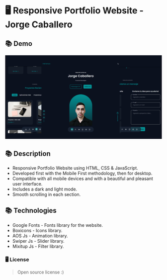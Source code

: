# 🖥️ Responsive Portfolio Website - Jorge Caballero 

## 📚 Demo
![preview img](/preview.png)

## 📚 Description
- Responsive Portfolio Website using HTML, CSS & JavaScript.
- Developed first with the Mobile First methodology, then for desktop.
- Compatible with all mobile devices and with a beautiful and pleasant user interface.
- Includes a dark and light mode.
- Smooth scrolling in each section.


## 📚 Technologies
- Google Fonts - Fonts library for the website.
- Boxicons - Icons library.
- AOS Js - Animation library.
- Swiper Js - Slider library.
- Mixitup Js - Filter library.

### 🖥️ License
>Open source license :)
